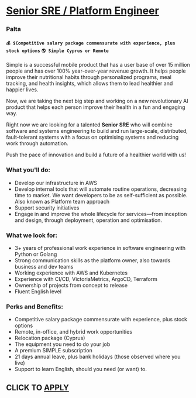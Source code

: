 # [Senior SRE / Platform Engineer](https://www.remotewlb.com/apply/senior-sre-platform-engineer)  
### Palta  
#### `💰 $Competitive salary package commensurate with experience, plus stock options` `🌎 Simple Cyprus or Remote`  

Simple is a successful mobile product that has a user base of over 15 million people and has over 100% year-over-year revenue growth. It helps people improve their nutritional habits through personalized programs, meal tracking, and health insights, which allows them to lead healthier and happier lives.

Now, we are taking the next big step and working on a new revolutionary AI product that helps each person improve their health in a fun and engaging way.

Right now we are looking for a talented **Senior SRE** who will combine software and systems engineering to build and run large-scale, distributed, fault-tolerant systems with a focus on optimising systems and reducing work through automation.

Push the pace of innovation and build a future of a healthier world with us!

### **What you'll do:**

  * Develop our infrastructure in AWS
  * Develop internal tools that will automate routine operations, decreasing time to market. We want developers to be as self-sufficient as possible. Also known as Platform team approach
  * Support security initiatives
  * Engage in and improve the whole lifecycle for services—from inception and design, through deployment, operation and optimisation.

### **What we look for:**

  * 3+ years of professional work experience in software engineering with Python or Golang
  * Strong communication skills as the platform owner, also towards business and dev teams
  * Working experience with AWS and Kubernetes
  * Experience with CI/CD, VictoriaMetrics, ArgoCD, Terraform
  * Ownership of projects from concept to release
  * Fluent English level

### **Perks and Benefits:**

  * Competitive salary package commensurate with experience, plus stock options
  * Remote, in-office, and hybrid work opportunities
  * Relocation package (Cyprus)
  * The equipment you need to do your job
  * A premium SIMPLE subscription
  * 21 days annual leave, plus bank holidays (those observed where you live)
  * Support to learn English, should you need (or want) to.

  
## CLICK TO [APPLY](https://www.remotewlb.com/apply/senior-sre-platform-engineer)

